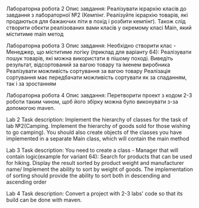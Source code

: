 Лабораторна робота 2
Опис завдання:
Реалізувати ієрархію класів до завдання з лабораторної №2 (Кемпінг. Реалізуйте ієрархію товарів, які продаються для бажаючих піти в похід і розбити кемпінг). Також слід створити обєкти реалізованих вами класів у окремому класі Main, який міститиме main метод

Лабораторна робота 3
Опис завдання:
Необхідно створити клас - Менеджер, що міститиме логіку (приклад для варіанту 64):
Реалізувати пошук товарів, які можна використати в пішому поході. Виведіть результат, відсортований за вагою товару та іменем виробника
Реалізувати можливість  сортування за вагою товару
Реалізація сортування має передбачати можливість сортувати як за спаданням, так і за зростанням

Лабораторна робота 4
Опис завдання:
Перетворити проект з кодом 2-3 роботи таким чином, щоб його збірку можна було виконувати з-за допомогою  maven. 

Lab 2
Task description:
Implement the hierarchy of classes for the task of lab №2(Camping. Implement the hierarchy of goods sold for those wishing to go camping). You should also create objects of the classes you have implemented in a separate Main class, which will contain the main method

Lab 3
Task description:
You need to create a class - Manager that will contain logic(example for variant 64):
Search for products that can be used for hiking. Display the result sorted by product weight and manufacturer name/ Implement the ability to sort by weight of goods. The implementation of sorting should provide the ability to sort both in descending and ascending order

Lab 4
Task description:
Convert a project with 2-3 labs' code so that its build can be done with maven.